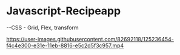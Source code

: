 # Javascript-Recipeapp

--CSS - Grid, Flex, transform


https://user-images.githubusercontent.com/82692118/125236454-f4c4e300-e31e-11eb-8816-e5c2d5f3c957.mp4
